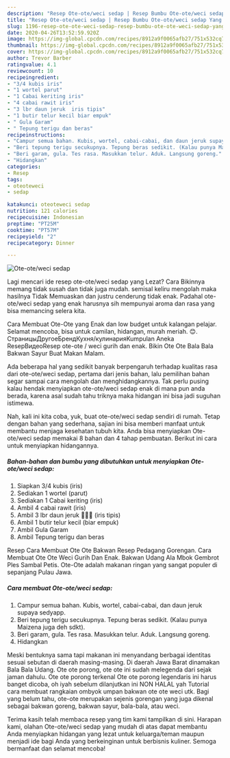 ```yaml
---
description: "Resep Ote-ote/weci sedap | Resep Bumbu Ote-ote/weci sedap Yang Enak Banget"
title: "Resep Ote-ote/weci sedap | Resep Bumbu Ote-ote/weci sedap Yang Enak Banget"
slug: 1196-resep-ote-ote-weci-sedap-resep-bumbu-ote-ote-weci-sedap-yang-enak-banget
date: 2020-04-26T13:52:59.920Z
image: https://img-global.cpcdn.com/recipes/8912a9f0065afb27/751x532cq70/ote-oteweci-sedap-foto-resep-utama.jpg
thumbnail: https://img-global.cpcdn.com/recipes/8912a9f0065afb27/751x532cq70/ote-oteweci-sedap-foto-resep-utama.jpg
cover: https://img-global.cpcdn.com/recipes/8912a9f0065afb27/751x532cq70/ote-oteweci-sedap-foto-resep-utama.jpg
author: Trevor Barber
ratingvalue: 4.1
reviewcount: 10
recipeingredient:
- "3/4 kubis iris"
- "1 wortel parut"
- "1 Cabai keriting iris"
- "4 cabai rawit iris"
- "3 lbr daun jeruk  iris tipis"
- "1 butir telur kecil biar empuk"
- " Gula Garam"
- " Tepung terigu dan beras"
recipeinstructions:
- "Campur semua bahan. Kubis, wortel, cabai-cabai, dan daun jeruk supaya sedyapp."
- "Beri tepung terigu secukupnya. Tepung beras sedikit. (Kalau punya Maizena juga deh sdkt)."
- "Beri garam, gula. Tes rasa. Masukkan telur. Aduk. Langsung goreng."
- "Hidangkan"
categories:
- Resep
tags:
- oteoteweci
- sedap

katakunci: oteoteweci sedap 
nutrition: 121 calories
recipecuisine: Indonesian
preptime: "PT25M"
cooktime: "PT57M"
recipeyield: "2"
recipecategory: Dinner

---
```



![Ote-ote/weci sedap](https://img-global.cpcdn.com/recipes/8912a9f0065afb27/751x532cq70/ote-oteweci-sedap-foto-resep-utama.jpg)

Lagi mencari ide resep ote-ote/weci sedap yang Lezat? Cara Bikinnya memang tidak susah dan tidak juga mudah. semisal keliru mengolah maka hasilnya Tidak Memuaskan dan justru cenderung tidak enak. Padahal ote-ote/weci sedap yang enak harusnya sih mempunyai aroma dan rasa yang bisa memancing selera kita.

Cara Membuat Ote-Ote yang Enak dan low budget untuk kalangan pelajar. Selamat mencoba, bisa untuk camilan, hidangan, murah meriah. 😊. СтраницыДругоеБрендКухня/кулинарияKumpulan Aneka ResepВидеоResep ote-ote / weci gurih dan enak. Bikin Ote Ote Bala Bala Bakwan Sayur Buat Makan Malam.

Ada beberapa hal yang sedikit banyak berpengaruh terhadap kualitas rasa dari ote-ote/weci sedap, pertama dari jenis bahan, lalu pemilihan bahan segar sampai cara mengolah dan menghidangkannya. Tak perlu pusing kalau hendak menyiapkan ote-ote/weci sedap enak di mana pun anda berada, karena asal sudah tahu triknya maka hidangan ini bisa jadi suguhan istimewa.


Nah, kali ini kita coba, yuk, buat ote-ote/weci sedap sendiri di rumah. Tetap dengan bahan yang sederhana, sajian ini bisa memberi manfaat untuk membantu menjaga kesehatan tubuh kita. Anda bisa menyiapkan Ote-ote/weci sedap memakai 8 bahan dan 4 tahap pembuatan. Berikut ini cara untuk menyiapkan hidangannya.

<!--inarticleads1-->

##### Bahan-bahan dan bumbu yang dibutuhkan untuk menyiapkan Ote-ote/weci sedap:

1. Siapkan 3/4 kubis (iris)
1. Sediakan 1 wortel (parut)
1. Sediakan 1 Cabai keriting (iris)
1. Ambil 4 cabai rawit (iris)
1. Ambil 3 lbr daun jeruk 🍃🍃🍃 (iris tipis)
1. Ambil 1 butir telur kecil (biar empuk)
1. Ambil  Gula Garam
1. Ambil  Tepung terigu dan beras


Resep Cara Membuat Ote Ote Bakwan Resep Pedagang Gorengan. Cara Membuat Ote Ote Weci Gurih Dan Enak. Bakwan Udang Ala Mbok Gembrot Ples Sambal Petis. Ote-Ote adalah makanan ringan yang sangat populer di sepanjang Pulau Jawa. 

<!--inarticleads2-->

##### Cara membuat Ote-ote/weci sedap:

1. Campur semua bahan. Kubis, wortel, cabai-cabai, dan daun jeruk supaya sedyapp.
1. Beri tepung terigu secukupnya. Tepung beras sedikit. (Kalau punya Maizena juga deh sdkt).
1. Beri garam, gula. Tes rasa. Masukkan telur. Aduk. Langsung goreng.
1. Hidangkan


Meski bentuknya sama tapi makanan ini menyandang berbagai identitas sesuai sebutan di daerah masing-masing. Di daerah Jawa Barat dinamakan Bala Bala Udang. Ote ote porong, ote ote ini sudah melegenda dari sejak jaman dahulu. Ote ote porong terkenal Ote ote porong legendaris ini harus banget dicoba, oh iyah sebelum dilanjutkan ini NON HALAL yah Tutorial cara membuat rangkaian ombyok umpan bakwan ote ote weci utk. Bagi yang belum tahu, ote-ote merupakan sejenis gorengan yang juga dikenal sebagai bakwan goreng, bakwan sayur, bala-bala, atau weci. 

Terima kasih telah membaca resep yang tim kami tampilkan di sini. Harapan kami, olahan Ote-ote/weci sedap yang mudah di atas dapat membantu Anda menyiapkan hidangan yang lezat untuk keluarga/teman maupun menjadi ide bagi Anda yang berkeinginan untuk berbisnis kuliner. Semoga bermanfaat dan selamat mencoba!
